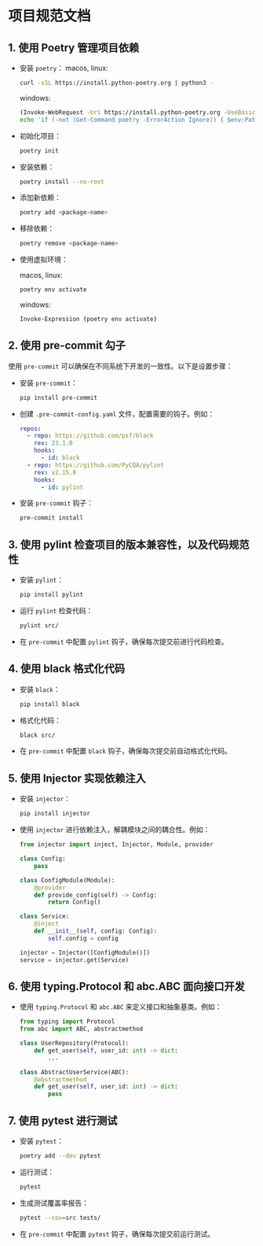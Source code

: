 # 项目规范文档

## 1. 使用 Poetry 管理项目依赖

- 安装 `poetry`：
  macos, linux:
  ```bash
  curl -sSL https://install.python-poetry.org | python3 -
  ```

  windows:
  ```bash
  (Invoke-WebRequest -Uri https://install.python-poetry.org -UseBasicParsing).Content | python -
  echo 'if (-not (Get-Command poetry -ErrorAction Ignore)) { $env:Path += ";C:\Users\xxx\AppData\Roaming\Python\Scripts" }' | Out-File -Append $PROFILE
  ```

- 初始化项目：
  ```bash
  poetry init
  ```

- 安装依赖：
  ```bash
  poetry install --no-root
  ```

- 添加新依赖：
  ```bash
  poetry add <package-name>
  ```

- 移除依赖：
  ```bash
  poetry remove <package-name>
  ```

- 使用虚拟环境：

  macos, linux:
  ```bash
  poetry env activate
  ```

  windows:
  ```bash
  Invoke-Expression (poetry env activate)
  ```

## 2. 使用 pre-commit 勾子

使用 `pre-commit` 可以确保在不同系统下开发的一致性。以下是设置步骤：

- 安装 `pre-commit`：
  ```bash
  pip install pre-commit
  ```

- 创建 `.pre-commit-config.yaml` 文件，配置需要的钩子。例如：
  ```yaml
  repos:
    - repo: https://github.com/psf/black
      rev: 23.1.0
      hooks:
        - id: black
    - repo: https://github.com/PyCQA/pylint
      rev: v2.15.0
      hooks:
        - id: pylint
  ```

- 安装 `pre-commit` 钩子：
  ```bash
  pre-commit install
  ```

## 3. 使用 pylint 检查项目的版本兼容性，以及代码规范性

- 安装 `pylint`：
  ```bash
  pip install pylint
  ```

- 运行 `pylint` 检查代码：
  ```bash
  pylint src/
  ```

- 在 `pre-commit` 中配置 `pylint` 钩子，确保每次提交前进行代码检查。

## 4. 使用 black 格式化代码

- 安装 `black`：
  ```bash
  pip install black
  ```

- 格式化代码：
  ```bash
  black src/
  ```

- 在 `pre-commit` 中配置 `black` 钩子，确保每次提交前自动格式化代码。

## 5. 使用 Injector 实现依赖注入

- 安装 `injector`：
  ```bash
  pip install injector
  ```

- 使用 `injector` 进行依赖注入，解耦模块之间的耦合性。例如：
  ```python
  from injector import inject, Injector, Module, provider

  class Config:
      pass

  class ConfigModule(Module):
      @provider
      def provide_config(self) -> Config:
          return Config()

  class Service:
      @inject
      def __init__(self, config: Config):
          self.config = config

  injector = Injector([ConfigModule()])
  service = injector.get(Service)
  ```

## 6. 使用 typing.Protocol 和 abc.ABC 面向接口开发

- 使用 `typing.Protocol` 和 `abc.ABC` 来定义接口和抽象基类。例如：

  ```python
  from typing import Protocol
  from abc import ABC, abstractmethod

  class UserRepository(Protocol):
      def get_user(self, user_id: int) -> dict:
          ...

  class AbstractUserService(ABC):
      @abstractmethod
      def get_user(self, user_id: int) -> dict:
          pass
  ```

## 7. 使用 pytest 进行测试

- 安装 `pytest`：
  ```bash
  poetry add --dev pytest
  ```

- 运行测试：
  ```bash
  pytest
  ```

- 生成测试覆盖率报告：
  ```bash
  pytest --cov=src tests/
  ```

- 在 `pre-commit` 中配置 `pytest` 钩子，确保每次提交前运行测试。
